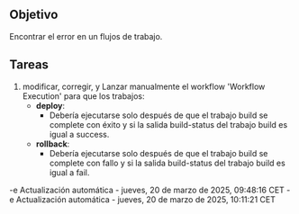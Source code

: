 ## Objetivo

Encontrar el error en un flujos de trabajo.

## Tareas

1. modificar, corregir, y Lanzar manualmente el workflow 'Workflow Execution' para que los trabajos:
     - **deploy**:       
       - Debería ejecutarse solo después de que el trabajo build se complete con éxito y si la salida build-status del trabajo build es igual a success.
     - **rollback**:       
       - Debería ejecutarse solo después de que el trabajo build se complete con fallo y si la salida build-status del trabajo build es igual a fail.
         

-e 
Actualización automática - jueves, 20 de marzo de 2025, 09:48:16 CET
-e 
Actualización automática - jueves, 20 de marzo de 2025, 10:11:21 CET
